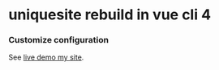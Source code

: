 # uniquesite rebuild in vue cli 4

### Customize configuration
See [live demo my site](http://uniquesite.ru).
